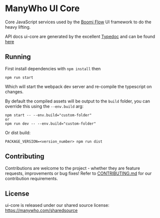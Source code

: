 # ManyWho UI Core

Core JavaScript services used by the [Boomi Flow](https://boomi.com/flow/) UI framework to do the heavy lifting.

API docs ui-core are generated by the excellent [Typedoc](http://typedoc.org/) and can be found [here](https://manywho.github.io/ui-core)

## Running

First install dependencies with `npm install` then

```
npm run start
``` 

Which will start the webpack dev server and re-compile the typescript on changes.

By default the compiled assets will be output to the `build` folder, you can override this using the `--env.build` arg:

```
npm start -- --env.build="custom-folder"
or
npm run dev -- --env.build="custom-folder"
```

Or dist build:

```
PACKAGE_VERSION=<version_number> npm run dist
```

## Contributing

Contributions are welcome to the project - whether they are feature requests, improvements or bug fixes! Refer to 
[CONTRIBUTING.md](CONTRIBUTING.md) for our contribution requirements.

## License

ui-core is released under our shared source license: https://manywho.com/sharedsource